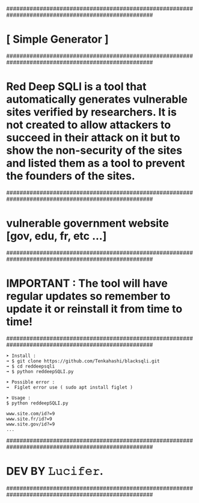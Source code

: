 ####################################################################################################
# [ Simple Generator ]
####################################################################################################
# Red Deep SQLI is a tool that automatically generates vulnerable sites verified by researchers. It is not created to allow attackers to succeed in their attack on it but to show the non-security of the sites and listed them as a tool to prevent the founders of the sites. 
####################################################################################################
# vulnerable government website [gov, edu, fr, etc ...]
####################################################################################################
# IMPORTANT : The tool will have regular updates so remember to update it or reinstall it from time to time!
####################################################################################################

```
➤ Install :
➟ $ git clone https://github.com/Tenkahashi/blacksqli.git
➟ $ cd reddeepsqli
➟ $ python reddeepSQLI.py

➤ Possible error : 
➟  Figlet error use ( sudo apt install figlet )

➤ Usage : 
$ python reddeepSQLI.py 
 
www.site.com/id?=9
www.site.fr/id?=9
www.site.gov/id?=9
...
```

####################################################################################################
# DEV BY 𝙻𝚞𝚌𝚒𝚏𝚎𝚛.
####################################################################################################
